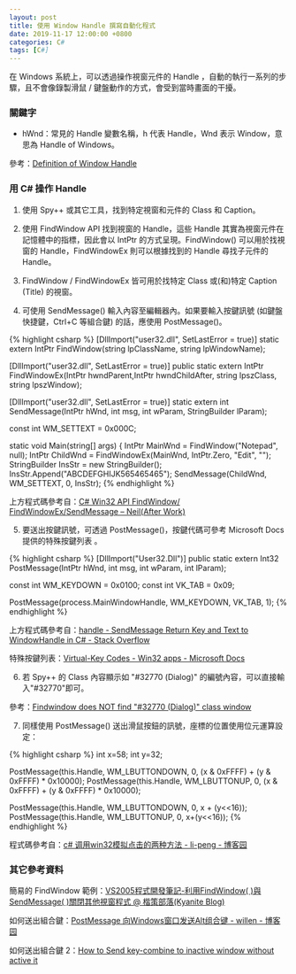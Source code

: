 ```yaml
---
layout: post
title: 使用 Window Handle 撰寫自動化程式
date: 2019-11-17 12:00:00 +0800
categories: C#
tags: [C#]
---
```


在 Windows 系統上，可以透過操作視窗元件的 Handle ，自動的執行一系列的步驟，且不會像錄製滑鼠 / 鍵盤動作的方式，會受到當時畫面的干擾。

### 關鍵字

- hWnd：常見的 Handle 變數名稱，h 代表 Handle，Wnd 表示 Window，意思為 Handle of Windows。

參考：[Definition of Window Handle](https://social.msdn.microsoft.com/Forums/windows/en-US/a25a604b-d92d-434a-a0f4-5da0180be41b/definition-of-window-handle?forum=winforms)

### 用 C# 操作 Handle

1. 使用 Spy++ 或其它工具，找到特定視窗和元件的 Class 和 Caption。

2. 使用 FindWindow API 找到視窗的 Handle，這些 Handle 其實為視窗元件在記憶體中的指標，因此會以 IntPtr 的方式呈現。FindWindow() 可以用於找視窗的 Handle，FindWindowEx 則可以根據找到的 Handle 尋找子元件的 Handle。

3. FindWindow / FindWindowEx 皆可用於找特定 Class 或(和)特定 Caption (Title) 的視窗。

4. 可使用 SendMessage() 輸入內容至編輯器內。如果要輸入按鍵訊號 (如鍵盤快捷鍵，Ctrl+C 等組合鍵) 的話，應使用 PostMessage()。

{% highlight csharp %}
[DllImport("user32.dll", SetLastError = true)]
static extern IntPtr FindWindow(string lpClassName, string lpWindowName);
 
[DllImport("user32.dll", SetLastError = true)]
public static extern IntPtr FindWindowEx(IntPtr hwndParent,IntPtr hwndChildAfter, string lpszClass, string lpszWindow);
 
[DllImport("user32.dll", SetLastError = true)]
static extern int SendMessage(IntPtr hWnd, int msg, int wParam, StringBuilder lParam);
 
const int WM_SETTEXT = 0x000C;
 
static void Main(string[] args)
{
IntPtr MainWnd = FindWindow("Notepad", null);
IntPtr ChildWnd = FindWindowEx(MainWnd, IntPtr.Zero, "Edit", "");
StringBuilder InsStr = new StringBuilder();
InsStr.Append("ABCDEFGHIJK565465465");
SendMessage(ChildWnd, WM_SETTEXT, 0, InsStr);
{% endhighlight %}

上方程式碼參考自：[C# Win32 API FindWindow/ FindWindowEx/SendMessage – Neil(After Work)](https://neilw.tw/2017/09/04/c-win32-api-findwindow-findwindowexsendmessage/)

5. 要送出按鍵訊號，可透過 PostMessage()，按鍵代碼可參考 Microsoft Docs 提供的特殊按鍵列表 。

{% highlight csharp %}
[DllImport("User32.Dll")]
public static extern Int32 PostMessage(IntPtr hWnd, int msg, int wParam, int lParam);

const int WM_KEYDOWN = 0x0100;
const int VK_TAB = 0x09;

PostMessage(process.MainWindowHandle, WM_KEYDOWN, VK_TAB, 1);
{% endhighlight %}

上方程式碼參考自：[handle - SendMessage Return Key and Text to WindowHandle in C# - Stack Overflow](https://stackoverflow.com/questions/23436339/sendmessage-return-key-and-text-to-windowhandle-in-c-sharp)

特殊按鍵列表：[Virtual-Key Codes - Win32 apps - Microsoft Docs](https://docs.microsoft.com/en-us/windows/win32/inputdev/virtual-key-codes)

6. 若 Spy++ 的 Class 內容顯示如 "#32770 (Dialog)" 的編號內容，可以直接輸入"#32770"即可。

參考：[Findwindow does NOT find "#32770 (Dialog)" class window](https://social.msdn.microsoft.com/Forums/en-US/7a5ca858-461e-4a64-bf83-69cfcf2bc44e/findwindow-does-not-find-quot32770-dialogquot-class-window?forum=Vsexpressvb)

7. 同樣使用 PostMessage() 送出滑鼠按鈕的訊號，座標的位置使用位元運算設定：

{% highlight csharp %}
int x=58;
int y=32;

PostMessage(this.Handle, WM_LBUTTONDOWN, 0, (x & 0xFFFF) + (y & 0xFFFF) * 0x10000);
PostMessage(this.Handle, WM_LBUTTONUP, 0, (x & 0xFFFF) + (y & 0xFFFF) * 0x10000);

PostMessage(this.Handle, WM_LBUTTONDOWN, 0, x + (y<<16));
PostMessage(this.Handle, WM_LBUTTONUP, 0, x+(y<<16));
{% endhighlight %}

程式碼參考自：[c# 调用win32模拟点击的两种方法 - li-peng - 博客园](https://www.cnblogs.com/li-peng/p/3583771.html)



### 其它參考資料

簡易的 FindWindow 範例：[VS2005程式開發筆記-利用FindWindow( )與SendMessage( )關閉其他視窗程式 @ 楷策部落(Kyanite Blog)](https://blog.xuite.net/kyanite0909/Blog/61011014)

如何送出組合鍵：[PostMessage 向Windows窗口发送Alt组合键 - willen - 博客园](https://www.cnblogs.com/willen/archive/2008/10/22/1316523.html)

如何送出組合鍵 2：[How to Send key-combine to inactive window without active it](https://social.msdn.microsoft.com/Forums/vstudio/en-US/821a5bd3-665c-414e-91c6-c9415dd67bac/how-to-send-keycombine-to-inactive-window-without-active-it?forum=csharpgeneral)